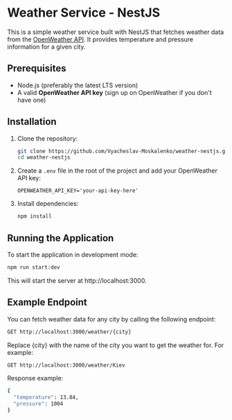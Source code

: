 # Weather Service - NestJS

This is a simple weather service built with NestJS that fetches weather data from the [OpenWeather API](https://openweathermap.org/api). It provides temperature and pressure information for a given city.

## Prerequisites

- Node.js (preferably the latest LTS version)
- A valid **OpenWeather API key** (sign up on OpenWeather if you don't have one)

## Installation

1. Clone the repository:
    ```bash
    git clone https://github.com/Vyacheslav-Moskalenko/weather-nestjs.git
    cd weather-nestjs
    ```

2. Create a `.env` file in the root of the project and add your OpenWeather API key:
    ```env
    OPENWEATHER_API_KEY='your-api-key-here'
    ```

3. Install dependencies:
    ```bash
    npm install
    ```

## Running the Application

To start the application in development mode:

```bash
npm run start:dev
```
This will start the server at http://localhost:3000.


## Example Endpoint
You can fetch weather data for any city by calling the following endpoint:

```bash
GET http://localhost:3000/weather/{city}
```
Replace {city} with the name of the city you want to get the weather for. For example:

```bash
GET http://localhost:3000/weather/Kiev
```
Response example:
```bash
{
  "temperature": 13.84,
  "pressure": 1004
}
```
